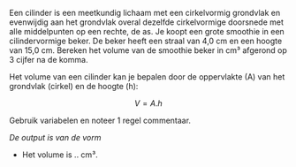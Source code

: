 Een cilinder is een meetkundig lichaam met een cirkelvormig grondvlak en evenwijdig aan het grondvlak overal dezelfde cirkelvormige doorsnede met alle middelpunten op een rechte, de as.
Je koopt een grote smoothie in een cilindervormige beker. De beker heeft een straal van 4,0 cm en een hoogte van 15,0 cm. Bereken het volume van de smoothie beker in cm³ afgerond op 3 cijfer na de komma.

Het volume van een cilinder kan je bepalen door de oppervlakte (A) van het grondvlak (cirkel) en de hoogte (h):

$$ V = A . h $$

Gebruik variabelen en noteer 1 regel commentaar.

*De output is van de vorm*
- Het volume is .. cm³.
